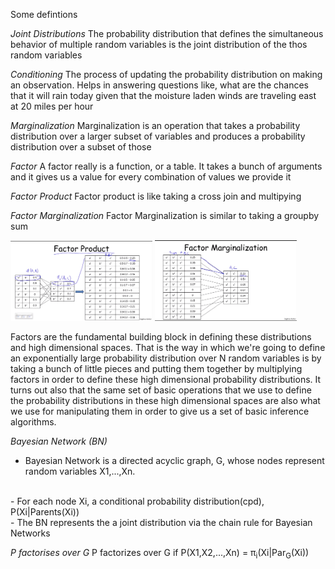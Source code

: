 Some defintions 

<i>Joint Distributions</i>
The probability distribution that defines the simultaneous behavior of multiple random variables is the joint distribution of the thos random variables

<i>Conditioning</i>
The process of updating the probability distribution on making an observation. Helps in answering questions like, what are the chances that it will rain today given that the moisture laden winds are traveling east at 20 miles per hour 

<i>Marginalization</i>
Marginalization is an operation that takes a probability distribution over a larger subset of variables and produces a probability distribution over a subset of those

<i>Factor</i>
A factor really is a function, or a table. It takes a bunch of arguments and it gives us a value for every combination of values we provide it


<i>Factor Product</i>
Factor product is like taking a cross join and multipying

<i>Factor Marginalization</i>
Factor Marginalization is similar to taking a groupby sum
<div>
<img src="factor_product.png" width=45% margin=2.4%%/>
<img src="factor_marginalization.png"  width=45%  margin=2.4%/>
</div>

Factors are the fundamental building block in defining these distributions and high dimensional spaces. That is the way in which we're going to define an exponentially large probability distribution over N random variables is by taking a bunch of little pieces and putting them together by multiplying factors in order to define these high dimensional probability distributions. It turns out also that the same set of basic operations that we use to define the probability distributions in these high dimensional spaces are also what we use for manipulating them in order to give us a set of basic inference algorithms.

<i>Bayesian Network (BN)</i>
<br>
- Bayesian Network is a directed acyclic graph, G, whose nodes represent random variables X1,...,Xn. 
<br>
- For each node Xi, a conditional probability distribution(cpd), P(Xi|Parents(Xi))
<br>
- The BN represents the a joint distribution via the chain rule for Bayesian Networks

<i>P factorises over G</i>
P factorizes over G if
P(X1,X2,...,Xn) = π<sub>i</sub>(Xi|Par<sub>G</sub>(Xi))

